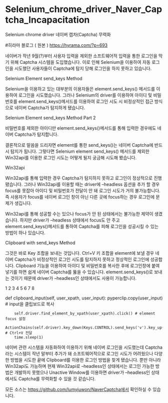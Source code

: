 # Selenium_chrome_driver_Naver_Captcha_Incapacitation
Selenium chrome driver 네이버 캡차(Captcha) 무력화

#히라마 블로그 ( 원본 ) 
https://hyrama.com/?p=693


네이버가 작년 9월(?)부터 사용자 입력을 제외한 소프트웨어적 입력을 통한 로그인을 막기 위해 Captcha 시스템을 도입했습니다. 이로 인해 Selenium을 이용하여 자동 로그인을 시도했던 사용자들이  Captcha에 탐지 당해 로그인을 하지 못하고 있습니다.

Selenium Element send_keys Method


Selenium을 이용하고 있는 대부분의 이용자들은 element.send_keys() 메서드를 이용하여 로그인을 시도했습니다. 그러나 Selenium의 driver를 이용하여 아이디 및 비밀번호를 element.send_keys()메서드를 이용하여 로그인 시도 시 비정상적인 접근 방식으로 네이버 Captcha가 탐지하게 됐습니다.

Selenium Element send_keys Method Part 2


비밀번호를 제외한 아이디만 element.send_keys()메서드를 통해 입력한 경우에도 네이버 Captcha가 탐지합니다.

결론적으로 말씀을 드리자면 element를 통한 send_keys()는 네이버 Captcha에 반드시 탐지가 됩니다. 그렇다면 Selenium element send_keys() 메서드를 제외한 Win32api를 이용한 로그인 시도는 어떻게 될지 궁금해 시도해 봤습니다.

Win32api


Win32api를 통해 입력한 경우 Captcha가 탐지하지 못하고 로그인이 정상적으로 진행 됐습니다. 그러나 Win32api를 이용할 때는 driver에 –headless 옵션을 추가 할 경우 focus를 못잡아 아이디 및 비밀번호가 전달이 안 돼 로그인 시도가 거의 불가능합니다. 즉 사용자가 focus를 네이버 로그인 창이 아닌 다른 곳에 focus하는 경우 로그인에 문제가 생깁니다.

Win32api를 통해 성공할 수는 있으나 focus가 안 된 상태에서는 불가능한 제약이 생겼습니다. 하지만 driver가 –headless 상태에서 focus도 안 주고 element.send_keys()메서드를 통하여 Captcha를 피해 로그인을 성공시킬 수 있는 방법이 하나 있습니다.

Clipboard with send_keys Method


그것은 바로 Key 조합을 보내는 것입니다. Ctrl+V 키 조합을 element에 보낼 경우 네이버 Captcha가 비정상적인 로그인 시도를 탐지하지 못하고 정상적인 로그인에 성공합니다.
Clipboard 기능을 이용하여 아이디 및 비밀번호를 복사한 후에 로그인창에 붙여넣기를 하면 쉽게 네이버 Captcha를 뚫을 수 있습니다. element.send_keys()로 보내는 것이기 때문에 driver가 –headless인 상태에서도 사용이 가능합니다.

1
2
3
4
5
6
7
8
 
def clipboard_input(self, user_xpath, user_input):
        pyperclip.copy(user_input) # input을 클립보드로 복사
 
        self.driver.find_element_by_xpath(user_xpath).click() # element focus 설정
        ActionChains(self.driver).key_down(Keys.CONTROL).send_keys('v').key_up(Keys.CONTROL).perform() # Ctrl+V 전달
        time.sleep(1)
 
네이버 관련 시스템을 자동화하여 이용하기 위해 네이버 로그인을 시도했는데 Captcha라는 시스템이 작년 말부터 추가가 돼 소프트웨어적으로 로그인 시도가 어려웠으나 다양한 방법을 시도한 끝에 Clipboard를 이용한 로그인 방법을 찾게 됐습니다. 뿐만 아니라 Win32api도 가능하며 현재 Win32api로 –headless인 상태에서는 로그인 가능한 방법은 개발하지 못했으나 Unactive Window를 이용하면 driver가 –headless인 상태에서도 Captcha를 무력화할 수 있을 것 같습니다.

모든 소스는 https://github.com/lumyjuwon/NaverCaptcha에서 확인하실 수 있습니다.
